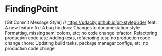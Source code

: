 # FindingPoint

[Git Commit Message Style] // https://udacity.github.io/git-styleguide/
feat: A new feature
fix: A bug fix
docs: Changes to documentation
style: Formatting, missing semi colons, etc; no code change
refactor: Refactoring production code
test: Adding tests, refactoring test; no production code change
chore: Updating build tasks, package manager configs, etc; no production code change
